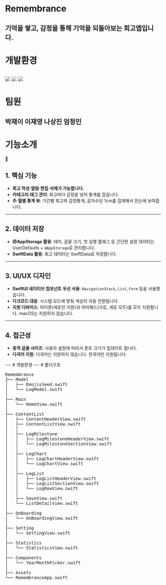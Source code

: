 # Remembrance
기억을 쌓고, 감정을 통해 기억을 되돌아보는 회고앱입니다.
---
# 개발환경
<img src="https://img.shields.io/badge/xcode-147EFB?style=flat&logo=xcode&logoColor=white"> <img src="https://img.shields.io/badge/Swift-F05138?style=flat&logo=Swift&logoColor=white"> <img src="https://img.shields.io/badge/-Git-F05032?style=flat&logo=git&logoColor=white">
---
# 팀원
박재이 이재영 나상진 엄정민
---
# 기능소개
<aside>
📌

## 1. 핵심 기능

- **회고 작성·열람·편집·삭제가 가능합니다.**
- **카테고리‧태그 관리**: 회고마다 감정을 넣어 통계를 잡습니다.
- **주·월별 통계 뷰**: 기간별 회고와 감정통계, 글자수당 1cm를 집계해서 한눈에 보여줍니다.

---

## 2. 데이터 저장

- **@AppStorage 활용**: 테마, 글꼴 크기, 첫 실행 플래그 등 간단한 설정 데이터는 UserDefaults + `@AppStorage`로 관리합니다.
- **SwiftData 활용**: 회고 데이터는 SwiftData로 저장합니다.

---

## 3. UI/UX 디자인

- **SwiftUI 네이티브 컴포넌트 우선 사용**: `NavigationStack`, `List`, `Form` 등을 사용했습니다.
- **다크모드 대응**: 시스템 모드에 맞춰 색상이 자동 전환됩니다.
- **지원 디바이스**: 아이폰(세로만 지원)과 아이패드(가로, 세로 모두)를 모두 지원합니다. 
macOS는 지원하지 않습니다.

---

## 4. 접근성

- **동적 글꼴 사이즈**: 사용자 설정에 따라서 폰트 크기가 업데이트 됩니다.
- **다국어 지원**: 다국어는 지원하지 않습니다. 한국어만 지원됩니다.
</aside>
---
# 개발환경
---
# 폴더구조
<pre lang="markdown">
Remembrance
├── Model
│   ├── EmojisSeed.swift
│   └── LogModel.swift
│
├── Main
│   └── HomeView.swift
│
├── ContentList
│   ├── ContentHeaderView.swift
│   ├── ContentListView.swift
│   │
│   ├── LogMilestone
│   │   ├── LogMilestoneHeaderView.swift
│   │   └── LogMilestoneSectionView.swift
│   │
│   ├── LogChart
│   │   ├── LogChartHeaderView.swift
│   │   └── LogChartView.swift
│   │
│   ├── LogList
│   │   ├── LogListHeaderView.swift
│   │   ├── LogListSectionView.swift
│   │   └── LogRowView.swift
│   │
│   ├── SaveView.swift
│   └── ListDetailView.swift
│
├── OnBoarding
│   └── OnBoardingView.swift
│
├── Setting
│   └── SettingView.swift
│
├── Statistics
│   └── StatisticsView.swift
│
├── Components
│   └── YearMonthPicker.swift
│
├── Assets
└── RemembranceApp.swift
</pre>
